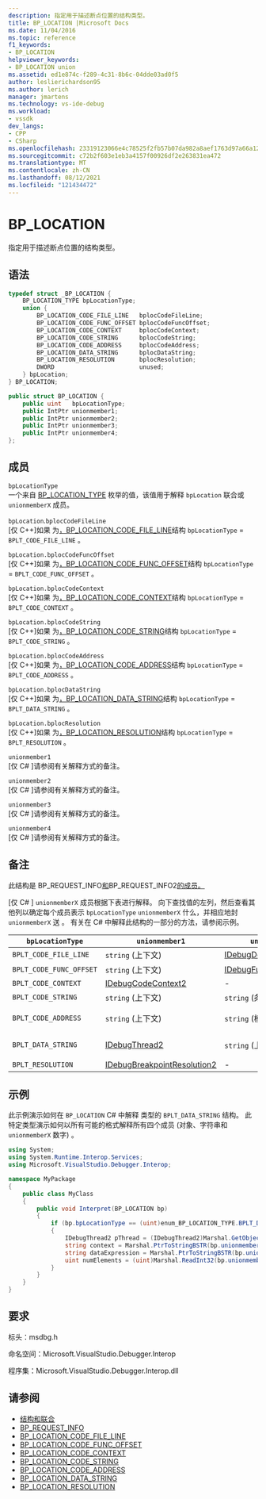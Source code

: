 ```yaml
---
description: 指定用于描述断点位置的结构类型。
title: BP_LOCATION |Microsoft Docs
ms.date: 11/04/2016
ms.topic: reference
f1_keywords:
- BP_LOCATION
helpviewer_keywords:
- BP_LOCATION union
ms.assetid: ed1e874c-f289-4c31-8b6c-04dde03ad0f5
author: leslierichardson95
ms.author: lerich
manager: jmartens
ms.technology: vs-ide-debug
ms.workload:
- vssdk
dev_langs:
- CPP
- CSharp
ms.openlocfilehash: 23319123066e4c78525f2fb57b07da982a8aef1763d97a66a123d44d876e2eba
ms.sourcegitcommit: c72b2f603e1eb3a4157f00926df2e263831ea472
ms.translationtype: MT
ms.contentlocale: zh-CN
ms.lasthandoff: 08/12/2021
ms.locfileid: "121434472"
---
```

# <a name="bp_location"></a>BP_LOCATION
指定用于描述断点位置的结构类型。

## <a name="syntax"></a>语法

```cpp
typedef struct _BP_LOCATION {
    BP_LOCATION_TYPE bpLocationType;
    union {
        BP_LOCATION_CODE_FILE_LINE   bplocCodeFileLine;
        BP_LOCATION_CODE_FUNC_OFFSET bplocCodeFuncOffset;
        BP_LOCATION_CODE_CONTEXT     bplocCodeContext;
        BP_LOCATION_CODE_STRING      bplocCodeString;
        BP_LOCATION_CODE_ADDRESS     bplocCodeAddress;
        BP_LOCATION_DATA_STRING      bplocDataString;
        BP_LOCATION_RESOLUTION       bplocResolution;
        DWORD                        unused;
    } bpLocation;
} BP_LOCATION;
```

```csharp
public struct BP_LOCATION {
    public uint   bpLocationType;
    public IntPtr unionmember1;
    public IntPtr unionmember2;
    public IntPtr unionmember3;
    public IntPtr unionmember4;
};
```

## <a name="members"></a>成员
`bpLocationType`\
一个来自 [BP_LOCATION_TYPE](../../../extensibility/debugger/reference/bp-location-type.md) 枚举的值，该值用于解释 `bpLocation` 联合或 `unionmemberX` 成员。

`bpLocation`.`bplocCodeFileLine`\
[仅 C++]如果 为[，BP_LOCATION_CODE_FILE_LINE](../../../extensibility/debugger/reference/bp-location-code-file-line.md)结构 `bpLocationType`  =  `BPLT_CODE_FILE_LINE` 。

`bpLocation.bplocCodeFuncOffset`\
[仅 C++]如果 为[，BP_LOCATION_CODE_FUNC_OFFSET](../../../extensibility/debugger/reference/bp-location-code-func-offset.md)结构 `bpLocationType`  =  `BPLT_CODE_FUNC_OFFSET` 。

`bpLocation.bplocCodeContext`\
[仅 C++]如果 为[，BP_LOCATION_CODE_CONTEXT](../../../extensibility/debugger/reference/bp-location-code-context.md)结构 `bpLocationType`  =  `BPLT_CODE_CONTEXT` 。

`bpLocation.bplocCodeString`\
[仅 C++]如果 为[，BP_LOCATION_CODE_STRING](../../../extensibility/debugger/reference/bp-location-code-string.md)结构 `bpLocationType`  =  `BPLT_CODE_STRING` 。

`bpLocation.bplocCodeAddress`\
[仅 C++]如果 为[，BP_LOCATION_CODE_ADDRESS](../../../extensibility/debugger/reference/bp-location-code-address.md)结构 `bpLocationType`  =  `BPLT_CODE_ADDRESS` 。

`bpLocation.bplocDataString`\
[仅 C++]如果 为[，BP_LOCATION_DATA_STRING](../../../extensibility/debugger/reference/bp-location-data-string.md)结构 `bpLocationType`  =  `BPLT_DATA_STRING` 。

`bpLocation.bplocResolution`\
[仅 C++]如果 为[，BP_LOCATION_RESOLUTION](../../../extensibility/debugger/reference/bp-location-resolution.md)结构 `bpLocationType`  =  `BPLT_RESOLUTION` 。

`unionmember1`\
[仅 C# ]请参阅有关解释方式的备注。

`unionmember2`\
[仅 C# ]请参阅有关解释方式的备注。

`unionmember3`\
[仅 C# ]请参阅有关解释方式的备注。

`unionmember4`\
[仅 C# ]请参阅有关解释方式的备注。

## <a name="remarks"></a>备注
此结构是 BP_REQUEST_INFO[和](../../../extensibility/debugger/reference/bp-request-info.md)BP_REQUEST_INFO2[的成员。](../../../extensibility/debugger/reference/bp-request-info2.md)

 [仅 C# ] `unionmemberX` 成员根据下表进行解释。 向下查找值的左列，然后查看其他列以确定每个成员表示 `bpLocationType` `unionmemberX` 什么，并相应地封 `unionmemberX` 送 。 有关在 C# 中解释此结构的一部分的方法，请参阅示例。

|`bpLocationType`|`unionmember1`|`unionmember2`|`unionmember3`|`unionmember4`|
|----------------------|--------------------|--------------------|--------------------|--------------------|
|`BPLT_CODE_FILE_LINE`|`string` (上下文) |[IDebugDocumentPosition2](../../../extensibility/debugger/reference/idebugdocumentposition2.md)|-|-|
|`BPLT_CODE_FUNC_OFFSET`|`string` (上下文) |[IDebugFunctionPosition2](../../../extensibility/debugger/reference/idebugfunctionposition2.md)|-|-|
|`BPLT_CODE_CONTEXT`|[IDebugCodeContext2](../../../extensibility/debugger/reference/idebugcodecontext2.md)|-|-|-|
|`BPLT_CODE_STRING`|`string` (上下文) |`string` (条件表达式) |-|-|
|`BPLT_CODE_ADDRESS`|`string` (上下文) |`string` (模块 URL) |`string` (函数名称) |`string` (地址) |
|`BPLT_DATA_STRING`|[IDebugThread2](../../../extensibility/debugger/reference/idebugthread2.md)|`string` (上下文) |`string` (数据表达式) |`uint` (元素数) |
|`BPLT_RESOLUTION`|[IDebugBreakpointResolution2](../../../extensibility/debugger/reference/idebugbreakpointresolution2.md)|-|-|-|

## <a name="example"></a>示例
此示例演示如何在 `BP_LOCATION` C# 中解释 类型的 `BPLT_DATA_STRING` 结构。 此特定类型演示如何以所有可能的格式解释所有四个成员 (对象、字符串和 `unionmemberX` 数字) 。

```csharp
using System;
using System.Runtime.Interop.Services;
using Microsoft.VisualStudio.Debugger.Interop;

namespace MyPackage
{
    public class MyClass
    {
        public void Interpret(BP_LOCATION bp)
        {
            if (bp.bpLocationType == (uint)enum_BP_LOCATION_TYPE.BPLT_DATA_STRING)
            {
                IDebugThread2 pThread = (IDebugThread2)Marshal.GetObjectForIUnknown(bp.unionmember1);
                string context = Marshal.PtrToStringBSTR(bp.unionmember2);
                string dataExpression = Marshal.PtrToStringBSTR(bp.unionmember3);
                uint numElements = (uint)Marshal.ReadInt32(bp.unionmember4);
            }
        }
    }
}
```

## <a name="requirements"></a>要求
标头：msdbg.h

命名空间：Microsoft.VisualStudio.Debugger.Interop

程序集：Microsoft.VisualStudio.Debugger.Interop.dll

## <a name="see-also"></a>请参阅
- [结构和联合](../../../extensibility/debugger/reference/structures-and-unions.md)
- [BP_REQUEST_INFO](../../../extensibility/debugger/reference/bp-request-info.md)
- [BP_LOCATION_CODE_FILE_LINE](../../../extensibility/debugger/reference/bp-location-code-file-line.md)
- [BP_LOCATION_CODE_FUNC_OFFSET](../../../extensibility/debugger/reference/bp-location-code-func-offset.md)
- [BP_LOCATION_CODE_CONTEXT](../../../extensibility/debugger/reference/bp-location-code-context.md)
- [BP_LOCATION_CODE_STRING](../../../extensibility/debugger/reference/bp-location-code-string.md)
- [BP_LOCATION_CODE_ADDRESS](../../../extensibility/debugger/reference/bp-location-code-address.md)
- [BP_LOCATION_DATA_STRING](../../../extensibility/debugger/reference/bp-location-data-string.md)
- [BP_LOCATION_RESOLUTION](../../../extensibility/debugger/reference/bp-location-resolution.md)
